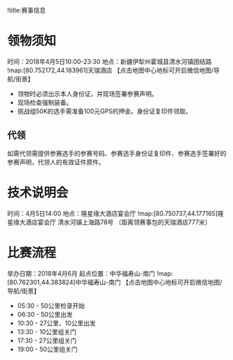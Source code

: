 !title:赛事信息

# 领物须知
时间：2018年4月5日10:00-23:30
地点：新疆伊犁州霍城县清水河镇团结路
!map:[80.752172,44.183961]天瑞酒店
【点击地图中心地标可开启微信地图/导航/街景】

* 领物时必须出示本人身份证，并现场签署参赛声明。
* 现场检查强制装备。
* 挑战组50K的选手需准备100元GPS的押金。身份证复印件领取。

## 代领
如需代领需提供参赛选手的参赛号码、参赛选手身份证复印件、参赛选手签署好的参赛声明，代领人的有效证件原件。

# 技术说明会
时间：4月5日14:00
地点：隆星缘大酒店宴会厅
!map:[80.750737,44.177165]隆星缘大酒店宴会厅
清水河镇上海路78号 （距离领赛事包的天瑞酒店777米）

# 比赛流程
举办日期：2018年4月6月
起点位置：中华福寿山-南门
!map:[80.762301,44.383824]中华福寿山-南门
【点击地图中心地标可开启微信地图/导航/街景】
* 05:30 - 50公里检录开始
* 06:30 - 50公里出发
* 10:30 - 27公里、10公里出发
* 13:30 - 10公里组关门
* 17:30 - 27公里组关门
* 19:00 - 50公里组关门
